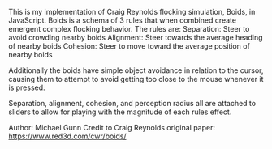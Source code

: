 This is my implementation of Craig Reynolds flocking simulation, Boids, in JavaScript.
Boids is a schema of 3 rules that when combined create emergent complex flocking behavior. The rules are:
Separation: Steer to avoid crowding nearby boids
Alignment: Steer towards the average heading of nearby boids
Cohesion: Steer to move toward the average position of nearby boids

Additionally the boids have simple object avoidance in relation to the cursor, causing them to attempt to avoid getting too close to the mouse whenever it is pressed. 

Separation, alignment, cohesion, and perception radius all are attached to sliders to allow for playing with the magnitude of each rules effect. 

Author: Michael Gunn
Credit to Craig Reynolds original paper:
https://www.red3d.com/cwr/boids/
